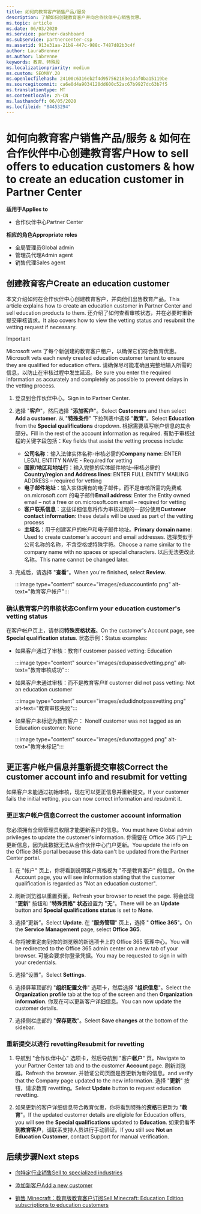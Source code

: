 ```yaml
---
title: 如何向教育客户销售产品/服务
description: 了解如何创建教育客户并向合作伙伴中心销售优惠。
ms.topic: article
ms.date: 06/03/2020
ms.service: partner-dashboard
ms.subservice: partnercenter-csp
ms.assetid: 913e31aa-21b9-447c-988c-7487d82b3c4f
author: LauraBrenner
ms.author: labrenne
keywords: 教育、特殊段
ms.localizationpriority: medium
ms.custom: SEOMAY.20
ms.openlocfilehash: 24100c6316eb2f4d957562163e1daf0ba15119be
ms.sourcegitcommit: ca6e0d4a9034120dd600c52ac67b9927dc63b7f5
ms.translationtype: MT
ms.contentlocale: zh-CN
ms.lasthandoff: 06/05/2020
ms.locfileid: "84453294"
---
```

# <a name="how-to-sell-offers-to-education-customers--how-to-create-an-education-customer-in-partner-center"></a><span data-ttu-id="79641-104">如何向教育客户销售产品/服务 & 如何在合作伙伴中心创建教育客户</span><span class="sxs-lookup"><span data-stu-id="79641-104">How to sell offers to education customers & how to create an education customer in Partner Center</span></span>

<span data-ttu-id="79641-105">**适用于**</span><span class="sxs-lookup"><span data-stu-id="79641-105">**Applies to**</span></span>

- <span data-ttu-id="79641-106">合作伙伴中心</span><span class="sxs-lookup"><span data-stu-id="79641-106">Partner Center</span></span>

<span data-ttu-id="79641-107">**相应的角色**</span><span class="sxs-lookup"><span data-stu-id="79641-107">**Appropriate roles**</span></span>

- <span data-ttu-id="79641-108">全局管理员</span><span class="sxs-lookup"><span data-stu-id="79641-108">Global admin</span></span>
- <span data-ttu-id="79641-109">管理员代理</span><span class="sxs-lookup"><span data-stu-id="79641-109">Admin agent</span></span>
- <span data-ttu-id="79641-110">销售代理</span><span class="sxs-lookup"><span data-stu-id="79641-110">Sales agent</span></span>

## <a name="create-an-education-customer"></a><span data-ttu-id="79641-111">创建教育客户</span><span class="sxs-lookup"><span data-stu-id="79641-111">Create an education customer</span></span>

<span data-ttu-id="79641-112">本文介绍如何在合作伙伴中心创建教育客户，并向他们出售教育产品。</span><span class="sxs-lookup"><span data-stu-id="79641-112">This article explains how to create an education customer in Partner Center and sell education products to them.</span></span> <span data-ttu-id="79641-113">还介绍了如何查看审核状态，并在必要时重新提交审核请求。</span><span class="sxs-lookup"><span data-stu-id="79641-113">It also covers how to view the vetting status and resubmit the vetting request if necessary.</span></span>

> [!IMPORTANT]
> <span data-ttu-id="79641-114">Microsoft vets 了每个新创建的教育客户租户，以确保它们符合教育优惠。</span><span class="sxs-lookup"><span data-stu-id="79641-114">Microsoft vets each newly created education customer tenant to ensure they are qualified for education offers.</span></span>  <span data-ttu-id="79641-115">请确保尽可能准确且完整地输入所需的信息，以防止在审核过程中发生延迟。</span><span class="sxs-lookup"><span data-stu-id="79641-115">Be sure you enter the required information as accurately and completely as possible to prevent delays in the vetting process.</span></span>

1. <span data-ttu-id="79641-116">登录到合作伙伴中心。</span><span class="sxs-lookup"><span data-stu-id="79641-116">Sign in to Partner Center.</span></span>

2. <span data-ttu-id="79641-117">选择 "**客户**"，然后选择 "**添加客户**"。</span><span class="sxs-lookup"><span data-stu-id="79641-117">Select **Customers** and then select **Add a customer**.</span></span> <span data-ttu-id="79641-118">从 "**特殊条件**" 下拉列表中选择 "**教育**"。</span><span class="sxs-lookup"><span data-stu-id="79641-118">Select **Education** from the **Special qualifications** dropdown.</span></span>  <span data-ttu-id="79641-119">根据需要填写帐户信息的其余部分。</span><span class="sxs-lookup"><span data-stu-id="79641-119">Fill in the rest of the account information as required.</span></span>  <span data-ttu-id="79641-120">有助于审核过程的关键字段包括：</span><span class="sxs-lookup"><span data-stu-id="79641-120">Key fields that assist the vetting process include:</span></span>

   - <span data-ttu-id="79641-121">**公司名称**：输入法律实体名称-审核必需的</span><span class="sxs-lookup"><span data-stu-id="79641-121">**Company name**: ENTER LEGAL ENTITY NAME - Required for vetting</span></span>
   - <span data-ttu-id="79641-122">**国家/地区和地址行**：输入完整的实体邮件地址–审核必需的</span><span class="sxs-lookup"><span data-stu-id="79641-122">**Country/region and Address lines**: ENTER FULL ENTITY MAILING ADDRESS – required for vetting</span></span>
   - <span data-ttu-id="79641-123">**电子邮件地址**：输入实体拥有的电子邮件，而不是审核所需的免费或 on.microsoft.com 的电子邮件</span><span class="sxs-lookup"><span data-stu-id="79641-123">**Email address**:  Enter the Entity owned email – not a free or on.microsoft.com email – required for vetting</span></span>
   - <span data-ttu-id="79641-124">**客户联系信息**：这些详细信息将作为审核过程的一部分使用</span><span class="sxs-lookup"><span data-stu-id="79641-124">**Customer contact information**: these details will be used as part of the vetting process</span></span>
   - <span data-ttu-id="79641-125">**主域名**：用于创建客户的帐户和电子邮件地址。</span><span class="sxs-lookup"><span data-stu-id="79641-125">**Primary domain name**:  Used to create customer's account and email addresses.</span></span>  <span data-ttu-id="79641-126">选择类似于公司名称的名称，不含空格或特殊字符。</span><span class="sxs-lookup"><span data-stu-id="79641-126">Choose a name similar to the company name with no spaces or special characters.</span></span>  <span data-ttu-id="79641-127">以后无法更改此名称。</span><span class="sxs-lookup"><span data-stu-id="79641-127">This name cannot be changed later.</span></span>

3. <span data-ttu-id="79641-128">完成后，请选择 "**查看**"。</span><span class="sxs-lookup"><span data-stu-id="79641-128">When you're finished, select **Review**.</span></span>

   :::image type="content" source="images/eduaccountinfo.png" alt-text="教育客户帐户":::

### <a name="confirm-your-education-customers-vetting-status"></a><span data-ttu-id="79641-130">确认教育客户的审核状态</span><span class="sxs-lookup"><span data-stu-id="79641-130">Confirm your education customer's vetting status</span></span>

<span data-ttu-id="79641-131">在客户帐户页上，请参阅**特殊资格状态**。</span><span class="sxs-lookup"><span data-stu-id="79641-131">On the customer's Account page, see **Special qualification status**.</span></span>
<span data-ttu-id="79641-132">状态示例：</span><span class="sxs-lookup"><span data-stu-id="79641-132">Status examples:</span></span>

- <span data-ttu-id="79641-133">如果客户通过了审核：教育</span><span class="sxs-lookup"><span data-stu-id="79641-133">If customer passed vetting:  Education</span></span>

   :::image type="content" source="images/edupassedvetting.png" alt-text="教育审核成功":::

- <span data-ttu-id="79641-135">如果客户未通过审核：而不是教育客户</span><span class="sxs-lookup"><span data-stu-id="79641-135">If customer did not pass vetting:  Not an education customer</span></span>

   :::image type="content" source="images/edudidnotpassvetting.png" alt-text="教育审核失败":::

- <span data-ttu-id="79641-137">如果客户未标记为教育客户： None</span><span class="sxs-lookup"><span data-stu-id="79641-137">If customer was not tagged as an Education customer:  None</span></span>

   :::image type="content" source="images/edunottagged.png" alt-text="教育未标记":::

## <a name="correct-the-customer-account-info-and-resubmit-for-vetting"></a><span data-ttu-id="79641-139">更正客户帐户信息并重新提交审核</span><span class="sxs-lookup"><span data-stu-id="79641-139">Correct the customer account info and resubmit for vetting</span></span>  

<span data-ttu-id="79641-140">如果客户未能通过初始审核，现在可以更正信息并重新提交。</span><span class="sxs-lookup"><span data-stu-id="79641-140">If your customer fails the initial vetting, you can now correct information and resubmit it.</span></span>

### <a name="correct-the-customer-account-information"></a><span data-ttu-id="79641-141">更正客户帐户信息</span><span class="sxs-lookup"><span data-stu-id="79641-141">Correct the customer account information</span></span>

<span data-ttu-id="79641-142">您必须拥有全局管理员权限才能更新客户的信息。</span><span class="sxs-lookup"><span data-stu-id="79641-142">You must have Global admin privileges to update the customer's information.</span></span> <span data-ttu-id="79641-143">你需要在 Office 365 门户上更新信息，因为此数据无法从合作伙伴中心门户更新。</span><span class="sxs-lookup"><span data-stu-id="79641-143">You update the info on the Office 365 portal because this data can't be updated from the Partner Center portal.</span></span>

1. <span data-ttu-id="79641-144">在 "帐户" 页上，你将看到说明客户资格视为 "不是教育客户" 的信息。</span><span class="sxs-lookup"><span data-stu-id="79641-144">On the Account page, you will see information stating that the customer qualification is regarded as "Not an education customer".</span></span>

2. <span data-ttu-id="79641-145">刷新浏览器以重置页面。</span><span class="sxs-lookup"><span data-stu-id="79641-145">Refresh your browser to reset the page.</span></span> <span data-ttu-id="79641-146">将会出现 "**更新**" 按钮和 "**特殊资格" 状态**设置为 "**无**"。</span><span class="sxs-lookup"><span data-stu-id="79641-146">There will be an **Update** button and **Special qualifications status** is set to **None**.</span></span>

3. <span data-ttu-id="79641-147">选择“更新”。</span><span class="sxs-lookup"><span data-stu-id="79641-147">Select **Update**.</span></span> <span data-ttu-id="79641-148">在 "**服务管理**" 页上，选择 " **Office 365**"。</span><span class="sxs-lookup"><span data-stu-id="79641-148">On the **Service Management** page, select **Office 365**.</span></span>

4. <span data-ttu-id="79641-149">你将被重定向到你的浏览器的新选项卡上的 Office 365 管理中心。</span><span class="sxs-lookup"><span data-stu-id="79641-149">You will be redirected to the Office 365 admin center on a new tab of your browser.</span></span> <span data-ttu-id="79641-150">可能会要求你登录凭据。</span><span class="sxs-lookup"><span data-stu-id="79641-150">You may be requested to sign in with your credentials.</span></span>

5. <span data-ttu-id="79641-151">选择“设置”。</span><span class="sxs-lookup"><span data-stu-id="79641-151">Select **Settings**.</span></span>

6. <span data-ttu-id="79641-152">选择屏幕顶部的 "**组织配置文件**" 选项卡，然后选择 "**组织信息**"。</span><span class="sxs-lookup"><span data-stu-id="79641-152">Select the **Organization profile** tab at the top of the screen and then **Organization information**.</span></span> <span data-ttu-id="79641-153">你现在可以更新客户详细信息。</span><span class="sxs-lookup"><span data-stu-id="79641-153">You can now update the customer details.</span></span>

7. <span data-ttu-id="79641-154">选择侧栏底部的 "**保存更改**"。</span><span class="sxs-lookup"><span data-stu-id="79641-154">Select **Save changes** at the bottom of the sidebar.</span></span>  

### <a name="resubmit-for-revetting"></a><span data-ttu-id="79641-155">重新提交以进行 revetting</span><span class="sxs-lookup"><span data-stu-id="79641-155">Resubmit for revetting</span></span>

1. <span data-ttu-id="79641-156">导航到 "合作伙伴中心" 选项卡，然后导航到 "客户**帐户**" 页。</span><span class="sxs-lookup"><span data-stu-id="79641-156">Navigate to your Partner Center tab and to the customer **Account** page.</span></span> <span data-ttu-id="79641-157">刷新浏览器。</span><span class="sxs-lookup"><span data-stu-id="79641-157">Refresh the browser.</span></span> <span data-ttu-id="79641-158">并验证公司页面是否更新为新的信息。</span><span class="sxs-lookup"><span data-stu-id="79641-158">and verify that the Company page updated to the new information.</span></span> <span data-ttu-id="79641-159">选择 "**更新**" 按钮，请求教育 revetting。</span><span class="sxs-lookup"><span data-stu-id="79641-159">Select **Update** button to request education revetting.</span></span>

2. <span data-ttu-id="79641-160">如果更新的客户详细信息符合教育优惠，你将看到特殊的**资格**已更新为 "**教育**"。</span><span class="sxs-lookup"><span data-stu-id="79641-160">If the updated customer details are eligible for Education offers, you will see the **Special qualifications** updated to **Education**.</span></span> <span data-ttu-id="79641-161">如果仍看**不到教育客户**，请联系支持人员进行手动验证。</span><span class="sxs-lookup"><span data-stu-id="79641-161">If you still see **Not an Education Customer**, contact Support for manual verification.</span></span>

## <a name="next-steps"></a><span data-ttu-id="79641-162">后续步骤</span><span class="sxs-lookup"><span data-stu-id="79641-162">Next steps</span></span>

- [<span data-ttu-id="79641-163">向特定行业销售</span><span class="sxs-lookup"><span data-stu-id="79641-163">Sell to specialized industries</span></span>](get-special-pricing-for-offers.md)

- [<span data-ttu-id="79641-164">添加新客户</span><span class="sxs-lookup"><span data-stu-id="79641-164">Add a new customer</span></span>](add-a-new-customer.md)

- [<span data-ttu-id="79641-165">销售 Minecraft：教育版教育客户订阅</span><span class="sxs-lookup"><span data-stu-id="79641-165">Sell Minecraft: Education Edition subscriptions to education customers</span></span>](minecraft-subscriptions.md)
